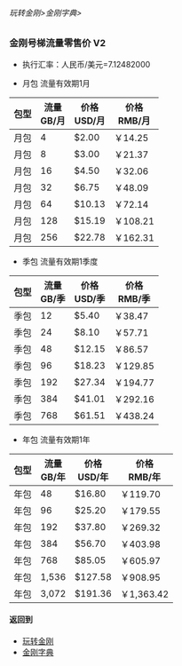 ###### 玩转金刚>金刚字典>
### 金刚号梯流量零售价 V2

- 执行汇率：人民币/美元=7.12482000

- 月包 流量有效期1月

|包型|流量<Br>GB/月|价格<Br>USD/月|价格<Br>RMB/月|
| ------| ------| ------|------| 
|月包|4| $2.00|￥14.25|
|月包|8| $3.00|￥21.37| 
|月包|16| $4.50|￥32.06| 
|月包|32| $6.75|￥48.09| 
|月包|64| $10.13|￥72.14|
|月包|128| $15.19|￥108.21| 
|月包|256| $22.78|￥162.31| 

- 季包 流量有效期1季度

|包型|流量<Br>GB/季|价格<Br>USD/季|价格<Br>RMB/季|
| ------| ------| ------|------| 
|季包|12|$5.40|￥38.47|
|季包|24|$8.10|￥57.71| 
|季包|48|$12.15|￥86.57| 
|季包|96|$18.23|￥129.85| 
|季包|192|$27.34|￥194.77|
|季包|384|$41.01|￥292.16| 
|季包|768|$61.51|￥438.24| 

-  年包 流量有效期1年

|包型|流量<Br>GB/年|价格<Br>USD/年|价格<Br>RMB/年|
| ------| ------| ------|------| 
|年包|48| $16.80| ￥119.70|
|年包|96| $25.20 |￥179.55| 
|年包|192| $37.80 |￥269.32| 
|年包|384| $56.70 |￥403.98| 
|年包|768| $85.05 |￥605.97|
|年包|1,536|$127.58|￥908.95| 
|年包|3,072|$191.36|￥1,363.42| 





#### 返回到
- [玩转金刚](https://github.com/a2zitpro/web/blob/master/LadderFree/A.md)
- [金刚字典](https://github.com/a2zitpro/web/blob/master/LadderFree/kkDictionary/KKDictionary.md)
